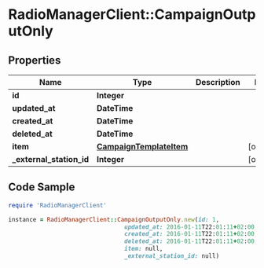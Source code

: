 # RadioManagerClient::CampaignOutputOnly

## Properties

Name | Type | Description | Notes
------------ | ------------- | ------------- | -------------
**id** | **Integer** |  | 
**updated_at** | **DateTime** |  | 
**created_at** | **DateTime** |  | 
**deleted_at** | **DateTime** |  | 
**item** | [**CampaignTemplateItem**](CampaignTemplateItem.md) |  | [optional] 
**_external_station_id** | **Integer** |  | [optional] 

## Code Sample

```ruby
require 'RadioManagerClient'

instance = RadioManagerClient::CampaignOutputOnly.new(id: 1,
                                 updated_at: 2016-01-11T22:01:11+02:00,
                                 created_at: 2016-01-11T22:01:11+02:00,
                                 deleted_at: 2016-01-11T22:01:11+02:00,
                                 item: null,
                                 _external_station_id: null)
```


